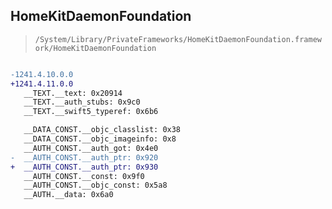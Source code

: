 ## HomeKitDaemonFoundation

> `/System/Library/PrivateFrameworks/HomeKitDaemonFoundation.framework/HomeKitDaemonFoundation`

```diff

-1241.4.10.0.0
+1241.4.11.0.0
   __TEXT.__text: 0x20914
   __TEXT.__auth_stubs: 0x9c0
   __TEXT.__swift5_typeref: 0x6b6

   __DATA_CONST.__objc_classlist: 0x38
   __DATA_CONST.__objc_imageinfo: 0x8
   __AUTH_CONST.__auth_got: 0x4e0
-  __AUTH_CONST.__auth_ptr: 0x920
+  __AUTH_CONST.__auth_ptr: 0x930
   __AUTH_CONST.__const: 0x9f0
   __AUTH_CONST.__objc_const: 0x5a8
   __AUTH.__data: 0x6a0

```
